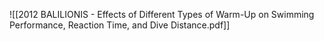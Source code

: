 ![[2012 BALILIONIS - Effects of Different Types of Warm-Up on Swimming Performance, Reaction Time, and Dive Distance.pdf]]